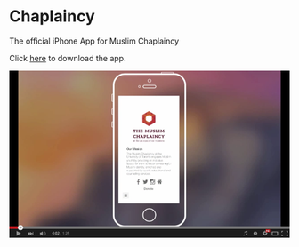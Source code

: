 Chaplaincy
==========

The official iPhone App for Muslim Chaplaincy

Click <a href="https://itunes.apple.com/us/app/id955671671?mt=8">here</a> to download the app.

[![ScreenShot](chaplaincy_youtube.png)](https://youtu.be/FB0R2EwRHJw)
